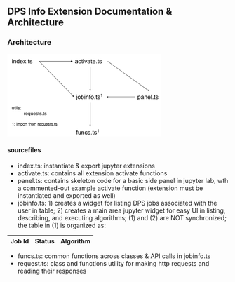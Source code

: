 ## DPS Info Extension Documentation & Architecture
### Architecture
<img alt="architecture diagram" src="dps_info_architecture.png" width="350">

#### sourcefiles
- index.ts: instantiate & export jupyter extensions
- activate.ts: contains all extension activate functions
- panel.ts: contains skeleton code for a basic side panel in jupyter lab, wth a commented-out example activate function (extension must be instantiated and exported as well)
- jobinfo.ts: 1) creates a widget for listing DPS jobs associated with the user in table; 2) creates a main area jupyter widget for easy UI in listing, describing, and executing algorithms; (1) and (2) are NOT synchronized; the table in (1) is organized as:

| Job Id | Status | Algorithm |
| ------ | ------ | --------- |

- funcs.ts: common functions across classes & API calls in jobinfo.ts
- request.ts: class and functions utility for making http requests and reading their responses
